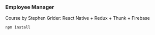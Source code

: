 ### Employee Manager

Course by Stephen Grider: React Native + Redux + Thunk + Firebase

```
npm install
```
